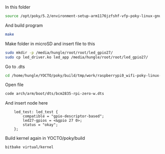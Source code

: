 
In this folder
```bash
source /opt/poky/5.2/environment-setup-arm1176jzfshf-vfp-poky-linux-gnueabi
```
And build program 
```bash
make
```
Make folder in microSD and insert file to this
```bash
sudo mkdir -p /media/hungle/root/root/led_gpio27/
sudo cp led_driver.ko led_app /media/hungle/root/root/led_gpio27/
```


Go to .dts
```bash
cd /home/hungle/YOCTO/poky/build/tmp/work/raspberrypi0_wifi-poky-linux-gnueabi/linux-raspberrypi/6.6.63+git/linux-raspberrypi-6.6.63+git
```
Open file
```bash
code arch/arm/boot/dts/bcm2835-rpi-zero-w.dts
```
And insert node here
```dts
    led_test: led_test {
        compatible = "gpio-descriptor-based";
        led27-gpios = <&gpio 27 0>;
        status = "okay";
    };
```
Build kernel again in YOCTO/poky/build
```bash
bitbake virtual/kernel
```
